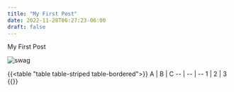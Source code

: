 ```yaml
---
title: "My First Post"
date: 2022-11-28T06:27:23-06:00
draft: false
---
```


My First Post

![swag](/images/xmas_swag.jpg)


{{<table "table table-striped table-bordered">}}
A | B | C
-- | -- | --
1 | 2 | 3
{{</table>}}